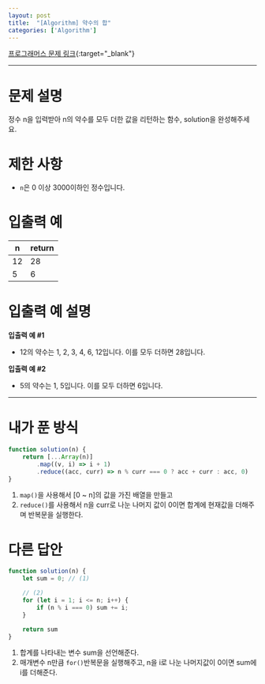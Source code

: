 ```yaml
---
layout: post
title:  "[Algorithm] 약수의 합"
categories: ['Algorithm']
---
```


[프로그래머스 문제 링크](https://programmers.co.kr/learn/courses/30/lessons/12928){:target="_blank"}

---

# 문제 설명

정수 n을 입력받아 n의 약수를 모두 더한 값을 리턴하는 함수, solution을 완성해주세요. 

# 제한 사항

- `n`은 0 이상 3000이하인 정수입니다.


# 입출력 예

| n    | return |
| ---- | ------ |
| 12   | 28     |
| 5    | 6      |


# 입출력 예 설명

**입출력 예 #1**

- 12의 약수는 1, 2, 3, 4, 6, 12입니다. 이를 모두 더하면 28입니다.

**입출력 예 #2**

- 5의 약수는 1, 5입니다. 이를 모두 더하면 6입니다.

---

# 내가 푼 방식

```js
function solution(n) { 
    return [...Array(n)]
        .map((v, i) => i + 1)
        .reduce((acc, curr) => n % curr === 0 ? acc + curr : acc, 0)
}
```

1. `map()`을 사용해서 [0 ~ n]의 값을 가진 배열을 만들고
2. `reduce()`를 사용해서 n을 curr로 나눈 나머지 값이 0이면 합계에 현재값을 더해주며 반복문을 실행한다. 


# 다른 답안

```js
function solution(n) {
    let sum = 0; // (1)

    // (2)
    for (let i = 1; i <= n; i++) {
        if (n % i === 0) sum += i;
    }

    return sum
}
```

1. 합계를 나타내는 변수 sum을 선언해준다.
2. 매개변수 n만큼 `for()`반복문을 실행해주고, n을 i로 나눈 나머지값이 0이면 sum에 i를 더해준다.